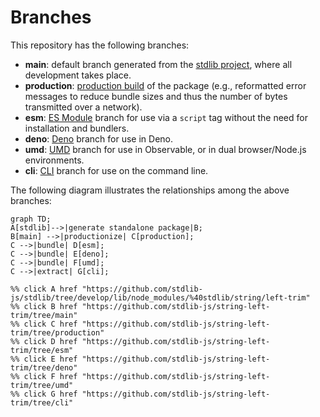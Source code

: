 <!--

@license Apache-2.0

Copyright (c) 2023 The Stdlib Authors.

Licensed under the Apache License, Version 2.0 (the "License");
you may not use this file except in compliance with the License.
You may obtain a copy of the License at

    http://www.apache.org/licenses/LICENSE-2.0

Unless required by applicable law or agreed to in writing, software
distributed under the License is distributed on an "AS IS" BASIS,
WITHOUT WARRANTIES OR CONDITIONS OF ANY KIND, either express or implied.
See the License for the specific language governing permissions and
limitations under the License.

-->

# Branches

This repository has the following branches:

-   **main**: default branch generated from the [stdlib project][stdlib-url], where all development takes place.
-   **production**: [production build][production-url] of the package (e.g., reformatted error messages to reduce bundle sizes and thus the number of bytes transmitted over a network).
-   **esm**: [ES Module][esm-url] branch for use via a `script` tag without the need for installation and bundlers.
-   **deno**: [Deno][deno-url] branch for use in Deno.
-   **umd**: [UMD][umd-url] branch for use in Observable, or in dual browser/Node.js environments.
-   **cli**: [CLI][cli-url] branch for use on the command line.

The following diagram illustrates the relationships among the above branches:

```mermaid
graph TD;
A[stdlib]-->|generate standalone package|B;
B[main] -->|productionize| C[production];
C -->|bundle| D[esm];
C -->|bundle| E[deno];
C -->|bundle| F[umd];
C -->|extract| G[cli];

%% click A href "https://github.com/stdlib-js/stdlib/tree/develop/lib/node_modules/%40stdlib/string/left-trim"
%% click B href "https://github.com/stdlib-js/string-left-trim/tree/main"
%% click C href "https://github.com/stdlib-js/string-left-trim/tree/production"
%% click D href "https://github.com/stdlib-js/string-left-trim/tree/esm"
%% click E href "https://github.com/stdlib-js/string-left-trim/tree/deno"
%% click F href "https://github.com/stdlib-js/string-left-trim/tree/umd"
%% click G href "https://github.com/stdlib-js/string-left-trim/tree/cli"
```

[stdlib-url]: https://github.com/stdlib-js/stdlib/tree/develop/lib/node_modules/%40stdlib/string/left-trim
[production-url]: https://github.com/stdlib-js/string-left-trim/tree/production
[deno-url]: https://github.com/stdlib-js/string-left-trim/tree/deno
[umd-url]: https://github.com/stdlib-js/string-left-trim/tree/umd
[esm-url]: https://github.com/stdlib-js/string-left-trim/tree/esm
[cli-url]: https://github.com/stdlib-js/string-left-trim/tree/cli
